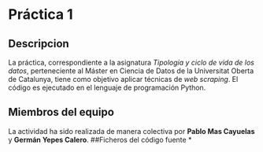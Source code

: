 # Práctica 1
## Descripcion
La práctica, correspondiente a la asignatura _Tipología y ciclo de vida de los datos_, perteneciente al Máster en Ciencia de Datos de la Universitat Oberta de Catalunya, tiene como objetivo aplicar técnicas de _web scraping_. El código es ejecutado en el lenguaje de programación Python.
## Miembros del equipo
La actividad ha sido realizada de manera colectiva por **Pablo Mas Cayuelas** y **Germán Yepes Calero**.
##Ficheros del código fuente
* 

